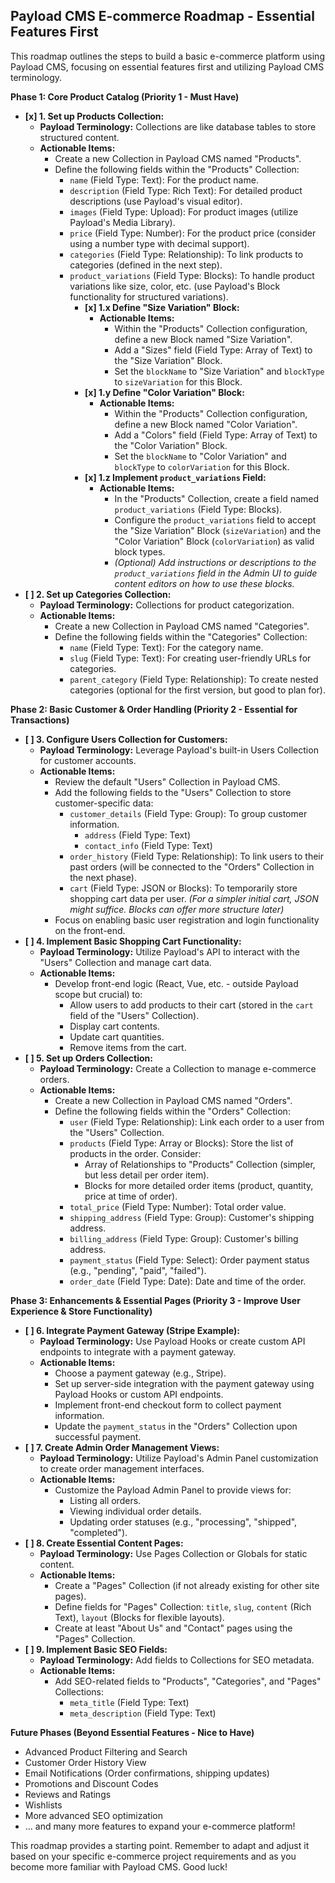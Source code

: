 ## Payload CMS E-commerce Roadmap - Essential Features First

This roadmap outlines the steps to build a basic e-commerce platform using Payload CMS, focusing on essential features first and utilizing Payload CMS terminology.

**Phase 1: Core Product Catalog (Priority 1 - Must Have)**

- **[x] 1. Set up Products Collection:**
  - **Payload Terminology:** Collections are like database tables to store structured content.
  - **Actionable Items:**
    - Create a new Collection in Payload CMS named "Products".
    - Define the following fields within the "Products" Collection:
      - `name` (Field Type: Text): For the product name.
      - `description` (Field Type: Rich Text): For detailed product descriptions (use Payload's visual editor).
      - `images` (Field Type: Upload): For product images (utilize Payload's Media Library).
      - `price` (Field Type: Number): For the product price (consider using a number type with decimal support).
      - `categories` (Field Type: Relationship): To link products to categories (defined in the next step).
      - `product_variations` (Field Type: Blocks): To handle product variations like size, color, etc. (use Payload's Block functionality for structured variations).
        - **[x] 1.x Define "Size Variation" Block:**
          - **Actionable Items:**
            - Within the "Products" Collection configuration, define a new Block named "Size Variation".
            - Add a "Sizes" field (Field Type: Array of Text) to the "Size Variation" Block.
            - Set the `blockName` to "Size Variation" and `blockType` to `sizeVariation` for this Block.
        - **[x] 1.y Define "Color Variation" Block:**
          - **Actionable Items:**
            - Within the "Products" Collection configuration, define a new Block named "Color Variation".
            - Add a "Colors" field (Field Type: Array of Text) to the "Color Variation" Block.
            - Set the `blockName` to "Color Variation" and `blockType` to `colorVariation` for this Block.
        - **[x] 1.z Implement `product_variations` Field:**
          - **Actionable Items:**
            - In the "Products" Collection, create a field named `product_variations` (Field Type: Blocks).
            - Configure the `product_variations` field to accept the "Size Variation" Block (`sizeVariation`) and the "Color Variation" Block (`colorVariation`) as valid block types.
            - _(Optional) Add instructions or descriptions to the `product_variations` field in the Admin UI to guide content editors on how to use these blocks._
- **[ ] 2. Set up Categories Collection:**
  - **Payload Terminology:** Collections for product categorization.
  - **Actionable Items:**
    - Create a new Collection in Payload CMS named "Categories".
    - Define the following fields within the "Categories" Collection:
      - `name` (Field Type: Text): For the category name.
      - `slug` (Field Type: Text): For creating user-friendly URLs for categories.
      - `parent_category` (Field Type: Relationship): To create nested categories (optional for the first version, but good to plan for).

**Phase 2: Basic Customer & Order Handling (Priority 2 - Essential for Transactions)**

- **[ ] 3. Configure Users Collection for Customers:**
  - **Payload Terminology:** Leverage Payload's built-in Users Collection for customer accounts.
  - **Actionable Items:**
    - Review the default "Users" Collection in Payload CMS.
    - Add the following fields to the "Users" Collection to store customer-specific data:
      - `customer_details` (Field Type: Group): To group customer information.
        - `address` (Field Type: Text)
        - `contact_info` (Field Type: Text)
      - `order_history` (Field Type: Relationship): To link users to their past orders (will be connected to the "Orders" Collection in the next phase).
      - `cart` (Field Type: JSON or Blocks): To temporarily store shopping cart data per user. _(For a simpler initial cart, JSON might suffice. Blocks can offer more structure later)_
    - Focus on enabling basic user registration and login functionality on the front-end.
- **[ ] 4. Implement Basic Shopping Cart Functionality:**
  - **Payload Terminology:** Utilize Payload's API to interact with the "Users" Collection and manage cart data.
  - **Actionable Items:**
    - Develop front-end logic (React, Vue, etc. - outside Payload scope but crucial) to:
      - Allow users to add products to their cart (stored in the `cart` field of the "Users" Collection).
      - Display cart contents.
      - Update cart quantities.
      - Remove items from the cart.
- **[ ] 5. Set up Orders Collection:**
  - **Payload Terminology:** Create a Collection to manage e-commerce orders.
  - **Actionable Items:**
    - Create a new Collection in Payload CMS named "Orders".
    - Define the following fields within the "Orders" Collection:
      - `user` (Field Type: Relationship): Link each order to a user from the "Users" Collection.
      - `products` (Field Type: Array or Blocks): Store the list of products in the order. Consider:
        - Array of Relationships to "Products" Collection (simpler, but less detail per order item).
        - Blocks for more detailed order items (product, quantity, price at time of order).
      - `total_price` (Field Type: Number): Total order value.
      - `shipping_address` (Field Type: Group): Customer's shipping address.
      - `billing_address` (Field Type: Group): Customer's billing address.
      - `payment_status` (Field Type: Select): Order payment status (e.g., "pending", "paid", "failed").
      - `order_date` (Field Type: Date): Date and time of the order.

**Phase 3: Enhancements & Essential Pages (Priority 3 - Improve User Experience & Store Functionality)**

- **[ ] 6. Integrate Payment Gateway (Stripe Example):**
  - **Payload Terminology:** Use Payload Hooks or create custom API endpoints to integrate with a payment gateway.
  - **Actionable Items:**
    - Choose a payment gateway (e.g., Stripe).
    - Set up server-side integration with the payment gateway using Payload Hooks or custom API endpoints.
    - Implement front-end checkout form to collect payment information.
    - Update the `payment_status` in the "Orders" Collection upon successful payment.
- **[ ] 7. Create Admin Order Management Views:**
  - **Payload Terminology:** Utilize Payload's Admin Panel customization to create order management interfaces.
  - **Actionable Items:**
    - Customize the Payload Admin Panel to provide views for:
      - Listing all orders.
      - Viewing individual order details.
      - Updating order statuses (e.g., "processing", "shipped", "completed").
- **[ ] 8. Create Essential Content Pages:**
  - **Payload Terminology:** Use Pages Collection or Globals for static content.
  - **Actionable Items:**
    - Create a "Pages" Collection (if not already existing for other site pages).
    - Define fields for "Pages" Collection: `title`, `slug`, `content` (Rich Text), `layout` (Blocks for flexible layouts).
    - Create at least "About Us" and "Contact" pages using the "Pages" Collection.
- **[ ] 9. Implement Basic SEO Fields:**
  - **Payload Terminology:** Add fields to Collections for SEO metadata.
  - **Actionable Items:**
    - Add SEO-related fields to "Products", "Categories", and "Pages" Collections:
      - `meta_title` (Field Type: Text)
      - `meta_description` (Field Type: Text)

**Future Phases (Beyond Essential Features - Nice to Have)**

- Advanced Product Filtering and Search
- Customer Order History View
- Email Notifications (Order confirmations, shipping updates)
- Promotions and Discount Codes
- Reviews and Ratings
- Wishlists
- More advanced SEO optimization
- ... and many more features to expand your e-commerce platform!

This roadmap provides a starting point. Remember to adapt and adjust it based on your specific e-commerce project requirements and as you become more familiar with Payload CMS. Good luck!
